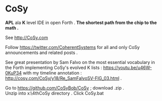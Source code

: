 # CoSy
**APL** ala **K** level IDE in open Forth .
**The shortest path from the chip to the math .**

See http://CoSy.com

Follow https://twitter.com/CoherentSystems for all and only 
CoSy announcements and related posts .

See great presentation by Sam Falvo on the most essential vocabulary in the Forth 
implementing CoSy's evolved K lists : https://youtu.be/u46W-0KuP34 
with my timeline annotation : http://cosy.com/CoSy/y18/Re_SamFalvoSV-FIG_03.html .

Go to https://github.com/CoSyBob/CoSy ; download .zip .  
Unzip into  x:\4thCoSy  directory . 
Click CoSy.bat
